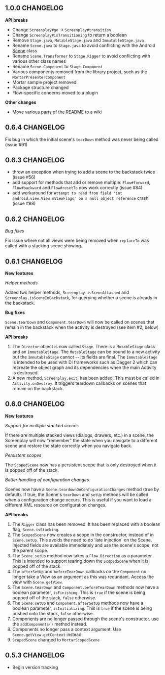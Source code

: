 ## 1.0.0 CHANGELOG

**API breaks**

- Change `Screenplay#go` -> `Screenplay#transition`
- Change `Screenplay#isTransitioning` to return a boolean
- Remove `Stage.java`, `MutableStage.java` and `ImmutableStage.java`
- Rename `Scene.java` to `Stage.java` to avoid conflicting with the Android [Scene](https://developer.android.com/intl/ko/reference/android/transition/Scene.html) class
- Rename `Scene.Transformer` to `Stage.Rigger` to avoid conflicting with various other class names
- Rename `Scene.Component` to `Stage.Component`
- Various components removed from the library project, such as the `MortarPresenterComponent`
- Mortar sample project removed
- Package structure changed
- Flow-specific concerns moved to a plugin

**Other changes**
- Move various parts of the README to a wiki

## 0.6.4 CHANGELOG

Fix bug in which the initial scene's `tearDown` method was never being called (issue #91)

## 0.6.3 CHANGELOG

- throw an exception when trying to add a scene to the backstack twice (issue #56)
- add support for methods that add or remove multiple: `Flow#forward`, `Flow#backward` and `Flow#resetTo` now work correctly (issue #84)
- add workaround for `Attempt to read from field 'int android.view.View.mViewFlags' on a null object reference` crash (issue #88)

## 0.6.2 CHANGELOG

*Bug fixes*

Fix issue where not all views were being removed when `replaceTo` was called with a stacking scene
showing.

## 0.6.1 CHANGELOG

**New features**

*Helper methods*

Added two helper methods, `Screenplay.isSceneAttached` and `Screenplay.isSceneInBackstack`, for
querying whether a scene is already in the backstack.

**Bug fixes**

`Scene.tearDown` and `Component.tearDown` will now be called on scenes that remain in the backstack
when the activity is destroyed (see item #2, below)

**API breaks**

1. The `Director` object is now called `Stage`. There is a `MutableStage` class and an
`ImmutableStage`. The `MutableStage` can be bound to a new activity but the `ImmutableStage` cannot
-- its fields are final. The `ImmutableStage` is intended to be used with DI frameworks such
as Dagger 2 which can recreate the object graph and its dependencies when the main Activity is
destroyed.
2. A new method, `Screenplay.exit`, has been added. This must be called in `Activity.onDestroy`. It
triggers teardown callbacks on scenes that remain on the backstack.

## 0.6.0 CHANGELOG

**New features**

*Support for multiple stacked scenes*

If there are multiple stacked views (dialogs, drawers, etc.) in a scene, the Screenplay will now
"remember" the state when you navigate to a different scene and restore the state correctly when you
navigate back.

*Persistent scopes*

The `ScopedScene` now has a persistent scope that is only destroyed when it is popped off of the
stack.

*Better handling of configuration changes*

Scenes now have a `Scene.teardownOnConfigurationChanges` method (true by default). If true, the
Scene's `tearDown` and `setUp` methods will be called when a configuration change occurs. This is
useful if you want to load a different XML resource on configuration changes.

**API breaks**

1. The `Rigger` class has been removed. It has been replaced with a boolean flag, `Scene.isStacking`.
2. The `ScopedScene` now creates a scope in the constructor, instead of in `Scene.setUp`. This
avoids the need to do 'late injection` on the Scene. Injected fields are available immediately and
use the scene's scope, not the parent scope.
3. The `Scene.setUp` method now takes a `Flow.Direction` as a parameter. This is intended to support
tearing down the `ScopedScene` when it is popped off of the stack.
4. The `afterSetUp` and `beforeTearDown` callbacks on the `Component` no longer take a View as an
argument as this was redundant. Access the view with `Scene.getView`.
5. The `Scene.tearDown` and `Component.beforeTearDown` methods now have a boolean parameter,
`isFinishing`. This is `true` if the scene is being popped off of the stack, `false` otherwise.
5. The `Scene.setUp` and `Component.afterSetUp` methods now have a boolean parameter,
`isInitializing`. This is `true` if the scene is being pushed onto the stack, `false` otherwise.
6. Components are no longer passed through the scene's constructor. use the `addComponents()` method
instead.
7. Components no longer pass a context argument. Use `Scene.getView.getContext` instead.
8. `ScopedScene` changed to `MortarScopedScene`


## 0.5.3 CHANGELOG

- Begin version tracking

